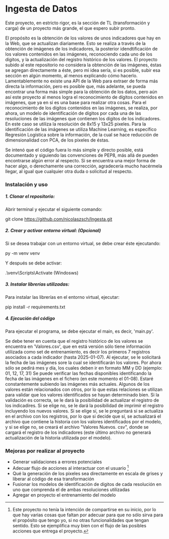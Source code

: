 # Ingesta de Datos

Este proyecto, en estricto rigor, es la sección de TL (transformación y carga) de un proyecto más grande, el que espero subir pronto.

El propósito es la obtención de los valores de unos indicadores que hay en la Web, que se actualizan diariamente. 
Esto se realiza a través de la obtención de imágenes de los indicadores, la posterior idendtificación de los valores contenidos en las imágenes, reconociendo cada uno de los dígitos, y la actualización del registro histórico de los valores. El proyecto subido al este repositorio no considera la obtención de las imágenes, éstas se agregan directamente a éste, pero mi idea sería, si es posible, subir esa sección en algún momento, al menos explicando cómo hacerlo.  
Lamentablemente no existe una API de la Web para extraer de forma más directa la información, pero es posible que, más adelante, se pueda encontrar una forma más simple para la obtención de los datos, pero aún así este proyecto al menos logra el reconocimiento de dígitos contenidos en imágenes, que ya en sí es una base para realizar otra cosas. 
Para el reconocimiento de los dígitos contenidos en las imágenes, se realiza, por ahora, un modelo de identificación de dígitos por cada una de las resoluciones de las imágenes que contienen los dígitos de los indicadores. En este caso se utiliza la resolución de 8x15 y 13x25 pixeles. Para la identificación de las imágenes se utiliza Machine Learning, es específico Regresión Logística sobre la información, de la cual se hace reducción de dimensionalidad con PCA, de los pixeles de éstas.

Se intenó que el código fuera lo más simple y directo posible, está documentado y siguiendo las convenciones de PEP8, más allá de pueden encontrarse algún error al respecto.
Si se encuentra una mejor forma de hacer algo, o derechamente una corrección, agradecería mucho hacérmela llegar, al igual que cualquier otra duda o solicitud al respecto.

### Instalación y uso

##### 1. Clonar el repositorio:

Abrir terminal y ejecutar el siguiente comando:

git clone https://github.com/nicolaszsch/Ingesta.git

##### 2. Crear y activar entorno virtual: (Opcional)

Si se desea trabajar con un entorno virtual, se debe crear éste ejecutando:

py -m venv venv

Y después se debe activar:

.\venv\Scripts\Activate   (Windosws)

##### 3. Instalar librerías utilizadas:

Para instalar las librerías en el entorno virtual, ejecutar:

pip install -r requirements.txt

##### 4. Ejecución del código

Para ejecutar el programa, se debe ejecutar el main, es decir, 'main.py'.

Se debe tener en cuenta que el registro histórico de los valores se encuentra en 'Valores.csv', que en está versión sólo tiene información utilizada como set de entrenamiento, es decir los primeros 7 registros asociados a cada indicador (hasta 2025-01-07).
Al ejecutar, se le solicitará la fecha de las imágenes sore la cual se identificarán los valores. Por ahora sólo se pedirá mes y día, los cuales deben ir en formato MM y DD (ejemplo: 01, 12, 17, 31)
Se puede verificar las fechas disponibles identificando la fecha de las imágenes en el fichero (en este momento el 01-08). Estaré constantemente subiendo las imágenes más actuales.
Algunos de los valores están relacionados con otros, por lo que estas relaciones se utilizan para validar que los valores identificados se hayan determinado bien.
Si la validación es correcta, se le dará la posibilidad de actualizar el registro de los indicadires. Si se elige no, se le dará la posibilidad de imprimir el registro incluyendo los nuevos valores. Si se elige sí, se le preguntará si se actualiza en el archivo con los registros, por lo que si decide que sí, se actualizará el archivo que contiene la historia con los valores identificados por el modelo, y si se elige no, se creará el archivo "Valores Nuevos. csv", donde se cargará el registro de los indicadores (este último archivo no generará actualización de la historia utilizada por el modelo). 


### Mejoras por realizar al proyecto

* Generar validaciones a errores potenciales
* Adecuar flujo de acciones al interactuar con el usuario [^1]
* Qué la generación de los pixeles sea directamente en escala de grises y liberar al código de esa transformación
* Fusionar los modelos de identificación de dígitos de cada resolución en uno que comprenda el de ambas resoluciones utilizadas
* Agregar en proyecto el entrenamiento del modelo

[^1]: Este proyecto no tenía la intención de compartirse en su inicio, por lo que hay varias cosas que faltan por adecuar para que no sólo sirva para el propósito que tengo yo, si no otras funcionalidades que tengan sentido. Esto se ejemplifica muy bien con el flujo de las posibles acciones que entrega el proyecto.
